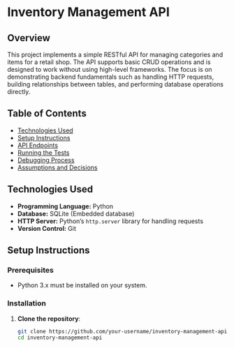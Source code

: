 
# Inventory Management API

## Overview
This project implements a simple RESTful API for managing categories and items for a retail shop. The API supports basic CRUD operations and is designed to work without using high-level frameworks. The focus is on demonstrating backend fundamentals such as handling HTTP requests, building relationships between tables, and performing database operations directly.

## Table of Contents
- [Technologies Used](#technologies-used)
- [Setup Instructions](#setup-instructions)
- [API Endpoints](#api-endpoints)
- [Running the Tests](#running-the-tests)
- [Debugging Process](#debugging-process)
- [Assumptions and Decisions](#assumptions-and-decisions)

## Technologies Used
- **Programming Language:** Python
- **Database:** SQLite (Embedded database)
- **HTTP Server:** Python’s `http.server` library for handling requests
- **Version Control:** Git

## Setup Instructions

### Prerequisites
- Python 3.x must be installed on your system.

### Installation
1. **Clone the repository**:
   ```bash
   git clone https://github.com/your-username/inventory-management-api.git
   cd inventory-management-api
